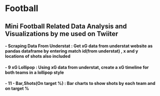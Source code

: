 # Football
## Mini Football Related Data Analysis and Visualizations by me used on Twiiter
#### - Scraping Data From Understat : Get xG data from understat website as pandas dataframe by entering match id(from understat) , x and y locations of shots also included
#### -  9 xG Lollipop : Using xG data from understat, create a xG timeline for both teams in a lollipop style
#### - 11 - Bar,Shots(On target %) : Bar charts to show shots by each team and on target %
